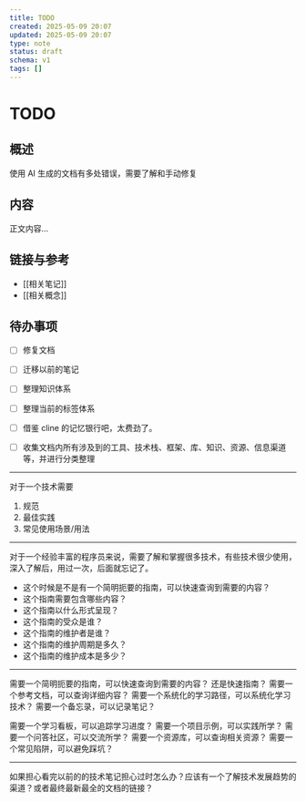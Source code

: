 ```yaml
---
title: TODO
created: 2025-05-09 20:07
updated: 2025-05-09 20:07
type: note
status: draft
schema: v1
tags: []
---
```


# TODO

## 概述

使用 AI 生成的文档有多处错误，需要了解和手动修复


## 内容

正文内容...

## 链接与参考

- [[相关笔记]]
- [[相关概念]]

## 待办事项

- [ ] 修复文档 
- [ ] 迁移以前的笔记
- [ ] 整理知识体系
- [ ] 整理当前的标签体系
- [ ] 借鉴 cline 的记忆银行吧，太费劲了。
- [ ] 收集文档内所有涉及到的工具、技术栈、框架、库、知识、资源、信息渠道等，并进行分类整理


---
对于一个技术需要
1. 规范
2. 最佳实践
3. 常见使用场景/用法
<!-- 3. 理念
1. 原理
2. 使用场景
3. 相关资源 -->
----
对于一个经验丰富的程序员来说，需要了解和掌握很多技术，有些技术很少使用，深入了解后，用过一次，后面就忘记了。
- 这个时候是不是有一个简明扼要的指南，可以快速查询到需要的内容？
- 这个指南需要包含哪些内容？
- 这个指南以什么形式呈现？
- 这个指南的受众是谁？
- 这个指南的维护者是谁？
- 这个指南的维护周期是多久？
- 这个指南的维护成本是多少？
---
需要一个简明扼要的指南，可以快速查询到需要的内容？
还是快速指南？
需要一个参考文档，可以查询详细内容？
需要一个系统化的学习路径，可以系统化学习技术？
需要一个备忘录，可以记录笔记？

需要一个学习看板，可以追踪学习进度？
需要一个项目示例，可以实践所学？
需要一个问答社区，可以交流所学？
需要一个资源库，可以查询相关资源？
需要一个常见陷阱，可以避免踩坑？

---

如果担心看完以前的的技术笔记担心过时怎么办？应该有一个了解技术发展趋势的渠道？或者最终最新最全的文档的链接？
